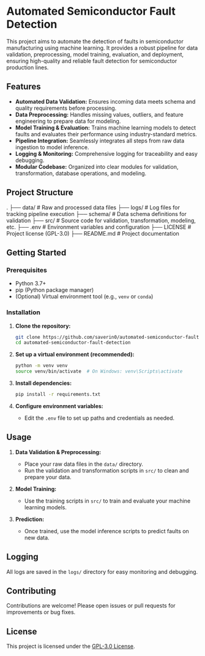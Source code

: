 # Automated Semiconductor Fault Detection

This project aims to automate the detection of faults in semiconductor manufacturing using machine learning. It provides a robust pipeline for data validation, preprocessing, model training, evaluation, and deployment, ensuring high-quality and reliable fault detection for semiconductor production lines.

## Features

- **Automated Data Validation:** Ensures incoming data meets schema and quality requirements before processing.
- **Data Preprocessing:** Handles missing values, outliers, and feature engineering to prepare data for modeling.
- **Model Training & Evaluation:** Trains machine learning models to detect faults and evaluates their performance using industry-standard metrics.
- **Pipeline Integration:** Seamlessly integrates all steps from raw data ingestion to model inference.
- **Logging & Monitoring:** Comprehensive logging for traceability and easy debugging.
- **Modular Codebase:** Organized into clear modules for validation, transformation, database operations, and modeling.

## Project Structure

.
├── data/ # Raw and processed data files
├── logs/ # Log files for tracking pipeline execution
├── schema/ # Data schema definitions for validation
├── src/ # Source code for validation, transformation, modeling, etc.
├── .env # Environment variables and configuration
├── LICENSE # Project license (GPL-3.0)
├── README.md # Project documentation


## Getting Started

### Prerequisites

- Python 3.7+
- pip (Python package manager)
- (Optional) Virtual environment tool (e.g., `venv` or `conda`)

### Installation

1. **Clone the repository:**
    ```bash
    git clone https://github.com/saverin0/automated-semiconductor-fault-detection.git
    cd automated-semiconductor-fault-detection
    ```

2. **Set up a virtual environment (recommended):**
    ```bash
    python -m venv venv
    source venv/bin/activate  # On Windows: venv\Scripts\activate
    ```

3. **Install dependencies:**
    ```bash
    pip install -r requirements.txt
    ```

4. **Configure environment variables:**
    - Edit the `.env` file to set up paths and credentials as needed.

## Usage

1. **Data Validation & Preprocessing:**
    - Place your raw data files in the `data/` directory.
    - Run the validation and transformation scripts in `src/` to clean and prepare your data.

2. **Model Training:**
    - Use the training scripts in `src/` to train and evaluate your machine learning models.

3. **Prediction:**
    - Once trained, use the model inference scripts to predict faults on new data.

## Logging

All logs are saved in the `logs/` directory for easy monitoring and debugging.

## Contributing

Contributions are welcome! Please open issues or pull requests for improvements or bug fixes.

## License

This project is licensed under the [GPL-3.0 License](LICENSE).
